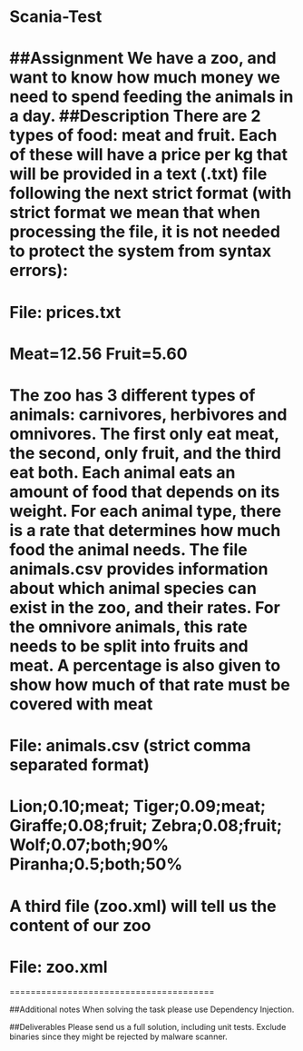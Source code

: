 # Scania-Test

##Assignment
We have a zoo, and want to know how much money we need to spend feeding the animals in
a day.
##Description
There are 2 types of food: meat and fruit.
Each of these will have a price per kg that will be provided in a text (.txt) file following the
next strict format (with strict format we mean that when processing the file, it is not needed
to protect the system from syntax errors):
=======================================
File: prices.txt
=======================================
Meat=12.56
Fruit=5.60
=======================================
The zoo has 3 different types of animals: carnivores, herbivores and omnivores. The first
only eat meat, the second, only fruit, and the third eat both.
Each animal eats an amount of food that depends on its weight. For each animal type, there
is a rate that determines how much food the animal needs.
The file animals.csv provides information about which animal species can exist in the zoo,
and their rates.
For the omnivore animals, this rate needs to be split into fruits and meat. A percentage is also
given to show how much of that rate must be covered with meat
=======================================
File: animals.csv (strict comma separated format)
=======================================
Lion;0.10;meat;
Tiger;0.09;meat;
Giraffe;0.08;fruit;
Zebra;0.08;fruit;
Wolf;0.07;both;90%
Piranha;0.5;both;50%
=======================================
A third file (zoo.xml) will tell us the content of our zoo
=======================================
File: zoo.xml
=======================================
<!-- <Zoo>
<Lions>
<Lion name='Simba' kg='160'/>
<Lion name='Nala' kg='172'/>

<Lion name='Mufasa' kg='190'/>
</Lions>
<Giraffes>
<Giraffe name='Hanna' kg='200'/>
<Giraffe name='Anna' kg='202'/>
<Giraffe name='Susanna' kg='199'/>
</Giraffes>
<Tigers>
<Tiger name='Dante' kg='150'/>
<Tiger name='Asimov' kg='142'/>
<Tiger name='Tolkien' kg='139'/>
</Tigers>
<Zebras>
<Zebra name='Chip' kg='100'/>
<Zebra name='Dale' kg='62'/>
</Zebras>
<Wolves>
<Wolf name='Pin' kg='78'/>
<Wolf name='Pon' kg='69'/>
</Wolves>
<Piranhas>
<Piranha name='Anastasia' kg='0.5'/>
</Piranhas>
</Zoo> -->
=======================================

##Additional notes
When solving the task please use Dependency Injection.

##Deliverables
Please send us a full solution, including unit tests. Exclude binaries since they might be
rejected by malware scanner.
